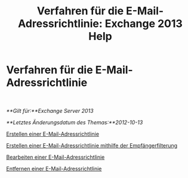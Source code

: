 ﻿---
title: 'Verfahren für die E-Mail-Adressrichtlinie: Exchange 2013 Help'
TOCTitle: Verfahren für die E-Mail-Adressrichtlinie
ms:assetid: 7b49b51d-265e-4857-a283-4368e858f8a5
ms:mtpsurl: https://technet.microsoft.com/de-de/library/Aa998940(v=EXCHG.150)
ms:contentKeyID: 50476083
ms.date: 04/24/2018
mtps_version: v=EXCHG.150
ms.translationtype: HT
---

# Verfahren für die E-Mail-Adressrichtlinie

 

_**Gilt für:**Exchange Server 2013_

_**Letztes Änderungsdatum des Themas:**2012-10-13_

[Erstellen einer E-Mail-Adressrichtlinie](create-an-email-address-policy-exchange-2013-help.md)

[Erstellen einer E-Mail-Adressrichtlinie mithilfe der Empfängerfilterung](create-an-email-address-policy-by-using-recipient-filters-exchange-2013-help.md)

[Bearbeiten einer E-Mail-Adressrichtlinie](edit-an-email-address-policy-exchange-2013-help.md)

[Entfernen einer E-Mail-Adressrichtlinie](remove-an-email-address-policy-exchange-2013-help.md)

